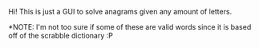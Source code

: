 Hi! This is just a GUI to solve anagrams given any amount of letters. 

*NOTE: I'm not too sure if some of these are valid words since it is based off of the scrabble dictionary  :P
